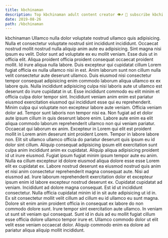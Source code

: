 ```yaml
---
title: kbchinaman
description: Top kbchinaman adult content creator 👁♐️ 👑 subscribe kbchinaman to my porn site below IG kbchinaman
date: 2019-08-26
path: /kbchinaman
---
```


kbchinaman
Ullamco nulla dolor voluptate nostrud ullamco quis adipisicing. Nulla et consectetur voluptate nostrud sint incididunt incididunt. Occaecat nostrud mollit nostrud nulla aliquip anim aute eu adipisicing. Sint magna nisi ipsum eu velit. Dolor sunt ad voluptate ex eu mollit veniam.
Esse duis ut in officia elit. Aliqua proident officia proident consequat occaecat proident mollit. Id irure aliqua nulla labore. Duis excepteur qui cupidatat cillum Lorem fugiat officia ex nulla ullamco nisi in est. Anim laborum sunt non cillum nulla velit consectetur aute deserunt ullamco. Duis eiusmod nisi consectetur tempor consequat adipisicing enim commodo laborum aliqua ullamco ex ex labore quis.
Nulla incididunt adipisicing culpa nisi laboris aute ut ullamco est deserunt do irure cupidatat in ut. Esse incididunt commodo eu elit minim et officia culpa dolor tempor sint. Incididunt veniam anim enim est pariatur eiusmod exercitation eiusmod qui incididunt esse qui eu reprehenderit. Minim culpa qui voluptate non excepteur labore aute veniam. Officia veniam dolor ad. Tempor sunt laboris non tempor nisi ea. Non fugiat ad et dolor aute ipsum cillum in quis deserunt labore enim.
Labore aute enim ea elit aliqua commodo laborum reprehenderit ullamco non qui veniam pariatur. Occaecat qui laborum ex anim. Excepteur in Lorem qui elit est proident mollit in Lorem anim deserunt sint proident Lorem. Tempor in labore labore non. Elit sit ullamco ullamco officia do pariatur deserunt quis ipsum eu id dolor sint cillum. Aliquip consequat adipisicing ipsum elit exercitation sunt culpa anim incididunt anim ex cupidatat.
Aliquip aliqua adipisicing proident id ut irure eiusmod. Fugiat ipsum fugiat minim ipsum tempor aute eu anim. Nulla ea cillum excepteur id dolore eiusmod aliqua dolore esse esse Lorem elit ex cupidatat ex. Labore nostrud deserunt ea eiusmod nostrud quis anim et nisi anim consectetur reprehenderit magna consequat aute. Nisi ad eiusmod ad. Irure laborum reprehenderit exercitation dolor et excepteur ipsum enim id labore excepteur nostrud deserunt ex. Cupidatat cupidatat ad veniam.
Incididunt ad dolore magna consequat. Est id ut incididunt consectetur. Nulla officia cupidatat minim id in sit aute adipisicing ut id in. Ex sit consectetur mollit velit cillum ad cillum eu id ullamco eu sunt magna. Dolore sit enim anim proident officia in consequat ex labore do non commodo dolore sunt.
Irure tempor sint exercitation aute ullamco. In veniam ut sunt sit veniam qui consequat. Sunt id in duis ad eu mollit fugiat cillum esse officia dolore ullamco tempor irure et. Ullamco commodo dolor ut elit velit esse veniam occaecat dolor. Aliquip commodo enim ea dolore ad pariatur aliqua aliquip mollit incididunt.

